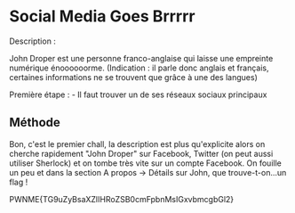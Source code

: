 # Social Media Goes Brrrrr

Description : 

John Droper est une personne franco-anglaise qui laisse une empreinte numérique énoooooorme.
(Indication : il parle donc anglais et français, certaines informations ne se trouvent que grâce à une des langues)

Première étape :
    - Il faut trouver un de ses réseaux sociaux principaux

## Méthode

Bon, c'est le premier chall, la description est plus qu'explicite alors on cherche rapidement "John Droper" sur Facebook, Twitter (on peut aussi utiliser Sherlock) et on tombe très vite sur un compte Facebook. On fouille un peu et dans la section A propos -> Détails sur John, que trouve-t-on...un flag !

PWNME{TG9uZyBsaXZlIHRoZSB0cmFpbnMsIGxvbmcgbGl2}
